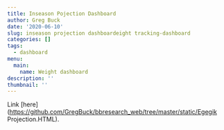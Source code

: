 ```yaml
---
title: Inseason Pojection Dashboard
author: Greg Buck
date: '2020-06-10'
slug: inseason projection dashboardeight tracking-dashboard
categories: []
tags:
  - dashboard
menu:
  main:
    name: Weight dashboard  
description: ''
thumbnail: ''
---
```




Link [here](https://github.com/GregBuck/bbresearch_web/tree/master/static/Egegik Projection.HTML).



